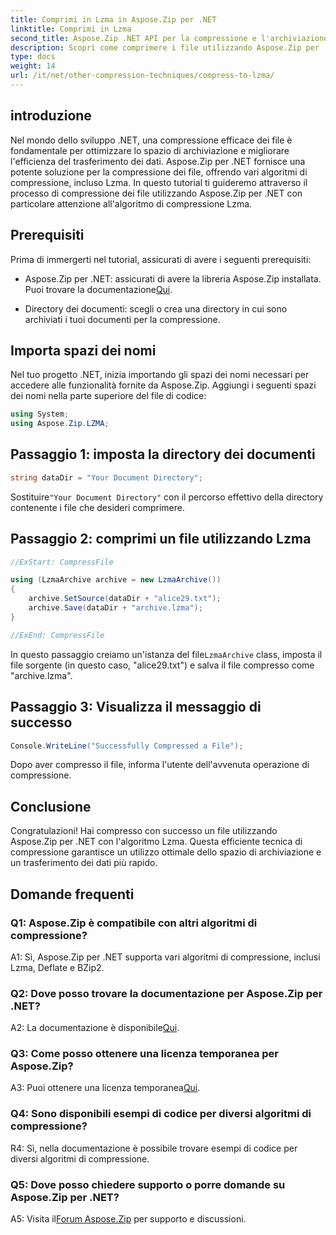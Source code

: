 ```yaml
---
title: Comprimi in Lzma in Aspose.Zip per .NET
linktitle: Comprimi in Lzma
second_title: Aspose.Zip .NET API per la compressione e l'archiviazione dei file
description: Scopri come comprimere i file utilizzando Aspose.Zip per .NET con il potente algoritmo Lzma. Ottimizza l'archiviazione e migliora l'efficienza del trasferimento dei dati senza sforzo.
type: docs
weight: 14
url: /it/net/other-compression-techniques/compress-to-lzma/
---
```

## introduzione

Nel mondo dello sviluppo .NET, una compressione efficace dei file è fondamentale per ottimizzare lo spazio di archiviazione e migliorare l'efficienza del trasferimento dei dati. Aspose.Zip per .NET fornisce una potente soluzione per la compressione dei file, offrendo vari algoritmi di compressione, incluso Lzma. In questo tutorial ti guideremo attraverso il processo di compressione dei file utilizzando Aspose.Zip per .NET con particolare attenzione all'algoritmo di compressione Lzma.

## Prerequisiti

Prima di immergerti nel tutorial, assicurati di avere i seguenti prerequisiti:

-  Aspose.Zip per .NET: assicurati di avere la libreria Aspose.Zip installata. Puoi trovare la documentazione[Qui](https://reference.aspose.com/zip/net/).

- Directory dei documenti: scegli o crea una directory in cui sono archiviati i tuoi documenti per la compressione.

## Importa spazi dei nomi

Nel tuo progetto .NET, inizia importando gli spazi dei nomi necessari per accedere alle funzionalità fornite da Aspose.Zip. Aggiungi i seguenti spazi dei nomi nella parte superiore del file di codice:

```csharp
using System;
using Aspose.Zip.LZMA;
```

## Passaggio 1: imposta la directory dei documenti

```csharp
string dataDir = "Your Document Directory";
```

 Sostituire`"Your Document Directory"` con il percorso effettivo della directory contenente i file che desideri comprimere.

## Passaggio 2: comprimi un file utilizzando Lzma

```csharp
//ExStart: CompressFile

using (LzmaArchive archive = new LzmaArchive())
{
    archive.SetSource(dataDir + "alice29.txt");
    archive.Save(dataDir + "archive.lzma");
}

//ExEnd: CompressFile
```

 In questo passaggio creiamo un'istanza del file`LzmaArchive` class, imposta il file sorgente (in questo caso, "alice29.txt") e salva il file compresso come "archive.lzma".

## Passaggio 3: Visualizza il messaggio di successo

```csharp
Console.WriteLine("Successfully Compressed a File");
```

Dopo aver compresso il file, informa l'utente dell'avvenuta operazione di compressione.

## Conclusione

Congratulazioni! Hai compresso con successo un file utilizzando Aspose.Zip per .NET con l'algoritmo Lzma. Questa efficiente tecnica di compressione garantisce un utilizzo ottimale dello spazio di archiviazione e un trasferimento dei dati più rapido.

## Domande frequenti

### Q1: Aspose.Zip è compatibile con altri algoritmi di compressione?

A1: Sì, Aspose.Zip per .NET supporta vari algoritmi di compressione, inclusi Lzma, Deflate e BZip2.

### Q2: Dove posso trovare la documentazione per Aspose.Zip per .NET?

 A2: La documentazione è disponibile[Qui](https://reference.aspose.com/zip/net/).

### Q3: Come posso ottenere una licenza temporanea per Aspose.Zip?

 A3: Puoi ottenere una licenza temporanea[Qui](https://purchase.aspose.com/temporary-license/).

### Q4: Sono disponibili esempi di codice per diversi algoritmi di compressione?

R4: Sì, nella documentazione è possibile trovare esempi di codice per diversi algoritmi di compressione.

### Q5: Dove posso chiedere supporto o porre domande su Aspose.Zip per .NET?

 A5: Visita il[Forum Aspose.Zip](https://forum.aspose.com/c/zip/37) per supporto e discussioni.
